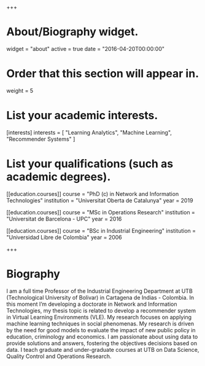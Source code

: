 +++
# About/Biography widget.
widget = "about"
active = true
date = "2016-04-20T00:00:00"

# Order that this section will appear in.
weight = 5

# List your academic interests.
[interests]
  interests = [
    "Learning Analytics",
    "Machine Learning",
    "Recommender Systems"
  ]

# List your qualifications (such as academic degrees).
[[education.courses]]
  course = "PhD (c) in Network and Information Technologies"
  institution = "Universitat Oberta de Catalunya"
  year = 2019

[[education.courses]]
  course = "MSc in Operations Research"
  institution = "Universitat de Barcelona - UPC"
  year = 2016

[[education.courses]]
  course = "BSc in Industrial Engineering"
  institution = "Universidad Libre de Colombia"
  year = 2006
 
+++

# Biography

I am a full time Professor of the Industrial Engineering Department at UTB (Technological University of Bolivar) in Cartagena de Indias - Colombia. In this moment I’m developing a doctorate in Network and Information Technologies, my thesis topic is related to develop a recommender system in Virtual Learning Environments (VLE). My research focuses on applying machine learning techniques in social phenomenas. My research is driven by the need for good models to evaluate the impact of new public policy in education, criminology and economics. I am passionate about using data to provide solutions and answers, fostering the objectives decisions based on data. I teach graduate and under-graduate courses at UTB on Data Science, Quality Control and Operations Research. 
